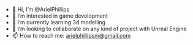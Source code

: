 - 👋 Hi, I’m @ArielPhillips
- 👀 I’m interested in game development
- 🌱 I’m currently learning 3d modelling
- 💞️ I’m looking to collaborate on any kind of project with Unreal Engine
- 📫 How to reach me: arielphillipsm@gmail.com

<!---
ArielPhillips/ArielPhillips is a ✨ special ✨ repository because its `README.md` (this file) appears on your GitHub profile.
You can click the Preview link to take a look at your changes.
--->
